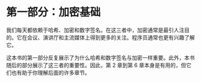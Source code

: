# 第一部分：加密基础

<!-- ch2~6 -->

我们每天都依赖于哈希、加密和数字签名。在这三者中，加密通常是最引人注目的。它在会议、演讲厅和主流媒体上得到更多的关注。程序员通常也更有兴趣了解它。

这本书的第一部分反复展示了为什么哈希和数字签名与加密一样重要。此外，本书随后的部分展示了这三者的重要性。因此，第 2 章到第 6 章本身是有用的，但它们也有助于你理解后面的许多章节。